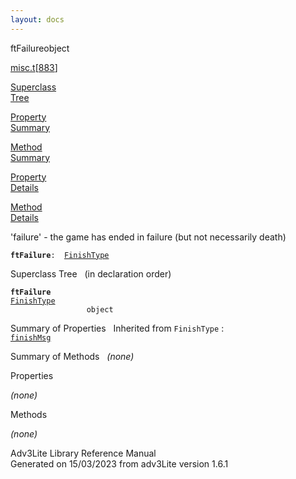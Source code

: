 ```yaml
---
layout: docs
---
```

<span class="title">ftFailure</span><span class="type">object</span>

[misc.t](../file/misc.t.html)\[[883](../source/misc.t.html#883)\]

[Superclass  
Tree](#_SuperClassTree_)

[Property  
Summary](#_PropSummary_)

[Method  
Summary](#_MethodSummary_)

[Property  
Details](#_Properties_)

[Method  
Details](#_Methods_)



'failure' - the game has ended in failure (but not necessarily death)

**`ftFailure`**` :   `[`FinishType`](../object/FinishType.html)



<span id="_SuperClassTree_"></span>



<span class="hdln">Superclass Tree</span>   (in declaration order)



**`ftFailure`**  
[`FinishType`](../object/FinishType.html)  
`                 object`  
<span id="_PropSummary_"></span>



<span class="hdln">Summary of Properties</span>  
Inherited from `FinishType` :  
[`finishMsg`](../object/FinishType.html#finishMsg)

<span id="_MethodSummary_"></span>



<span class="hdln">Summary of Methods</span>  
*(none)* <span id="_Properties_"></span>



<span class="hdln">Properties</span>  



*(none)* <span id="_Methods_"></span>



<span class="hdln">Methods</span>  



*(none)*



Adv3Lite Library Reference Manual  
Generated on 15/03/2023 from adv3Lite version 1.6.1


